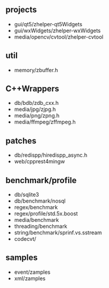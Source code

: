## projects
* gui/qt5/zhelper-qt5Widgets
* gui/wxWidgets/zhelper-wxWidgets
* media/opencv/cvtool/zhelper-cvtool
## util
* memory/zbuffer.h
## C++Wrappers
* db/bdb/zdb_cxx.h
* media/jpg/zjpg.h
* media/png/zpng.h
* media/ffmpeg/zffmpeg.h
## patches
* db/redispp/hiredispp_async.h
* web/cpprest4mingw
## benchmark/profile
* db/sqlite3
* db/benchmark/nosql
* regex/benchmark
* regex/profile/std.5x.boost
* media/benchmark
* threading/benchmark
* string/benchmark/sprinf.vs.sstream
* codecvt/
## samples
* event/zamples
* xml/zamples
